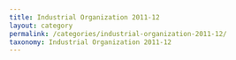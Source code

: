 ```yaml
---
title: Industrial Organization 2011-12
layout: category
permalink: /categories/industrial-organization-2011-12/
taxonomy: Industrial Organization 2011-12
---
```

